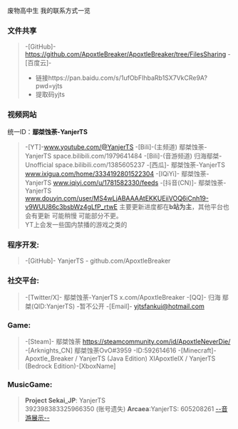废物高中生
我的联系方式一览
### 文件共享
> -[GitHub]- https://github.com/ApoxtleBreaker/ApoxtleBreaker/tree/FilesSharing
> -[百度云]- 
>- 链接https://pan.baidu.com/s/1ufObFIhbaRb1SX7VkCRe9A?pwd=yjts 
>- 提取码yjts 

### 视频网站
统一ID：**鄢桀蚀荼-YanjerTS**<br/>
> -[YT]-www.youtube.com/@YanjerTS 
> -[Bili]-(主频道) 鄢桀蚀荼-YanjerTS space.bilibili.com/1979641484
> -[Bili]-(音游频道) 归海鄢桀-Unofficial space.bilibili.com/1385605237
> -[西瓜]- 鄢桀蚀荼-YanjerTS www.ixigua.com/home/3334192801522304
> -[IQiYi]- 鄢桀蚀荼-YanjerTS www.iqiyi.com/u/1781582330/feeds
> -[抖音(CN)]- 鄢桀蚀荼-YanjerTS www.douyin.com/user/MS4wLjABAAAAtEKKUEiiVOQ6iCnh19-v9WUU86c3bsbWz4gLfP_rtwE
主要更新进度都在**b站为主**，其他平台也会有更新 可能稍慢 可能部分不更。\
YT上会发一些国内禁播的游戏之类的

### 程序开发:
>-[GitHub]- YanjerTS  - github.com/ApoxtleBreaker

### 社交平台:
>-[Twitter/X]- 鄢桀蚀荼-YanjerTS x.com/ApoxtleBreaker
>-[QQ]- 归海 鄢桀(QID:YanjerTS) -暂不公开
>-[Email]- yjtsfankui@hotmail.com

### Game:
>-[Steam]- 鄢桀蚀荼 https://steamcommunity.com/id/ApoxtleNeverDie/
>-[Arknights_CN] 鄢桀蚀荼OvO#3959 -ID:592614616
>-[Minecraft]- 
Apoxtle_Breaker / YanjerTS (Java Edition)
XIApoxtleIX / YanjerTS (Bedrock Edition)-[XboxName]

### MusicGame:
>**Project Sekai_JP**: YanjerTS \
392398383325966350 (账号遗失)
**Arcaea**:YanjerTS: 605208261
[--音游展示--](https://apoxtlebreaker.github.io/ApoxtleBreaker/)

